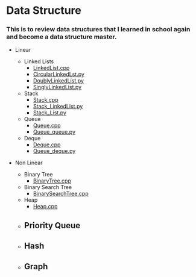 # Data Structure

### This is to review data structures that I learned in school again and become a data structure master.

- Linear 
    - Linked Lists
        - [LinkedList.cpp](https://github.com/dlgur1994/Algorithms/blob/master/DataStructure/LinkedList.cpp)
        - [CircularLinkedLst.py](https://github.com/dlgur1994/Algorithms/blob/master/DataStructure/CircularLinkedList.py)
        - [DoublyLinkedList.py](https://github.com/dlgur1994/Algorithms/blob/master/DataStructure/DoublyLinkedList.py)
        - [SinglyLinkedList.py](https://github.com/dlgur1994/Algorithms/blob/master/DataStructure/SinglyLinkedList.py)
    - Stack
        - [Stack.cpp](https://github.com/dlgur1994/Algorithms/blob/master/DataStructure/Stack.cpp)
        - [Stack_LinkedList.py](https://github.com/dlgur1994/Algorithms/blob/master/DataStructure/Stack_LinkedList.py)
        - [Stack_List.py](https://github.com/dlgur1994/Algorithms/blob/master/DataStructure/Stack_List.py)
    - Queue
        - [Queue.cpp](https://github.com/dlgur1994/Algorithms/blob/master/DataStructure/Queue.cpp)
        - [Queue_queue.py](https://github.com/dlgur1994/Algorithms/blob/master/DataStructure/Queue_queue.py)
    - Deque
        - [Deque.cpp](https://github.com/dlgur1994/Algorithms/blob/master/DataStructure/Deque.cpp)
        - [Queue_deque.py](https://github.com/dlgur1994/Algorithms/blob/master/DataStructure/Queue_deque.py)

- Non Linear
    - Binary Tree
        - [BinaryTree.cpp](https://github.com/dlgur1994/Algorithms/blob/master/DataStructure/BinaryTree.cpp)
    - Binary Search Tree
        - [BinarySearchTree.cpp](https://github.com/dlgur1994/Algorithms/blob/master/DataStructure/BinarySearchTree.cpp)
    - Heap
        - [Heap.cpp](https://github.com/dlgur1994/Algorithms/blob/master/DataStructure/Heap.cpp)
    - Priority Queue
        - 
    - Hash
        - 
    - Graph
        - 